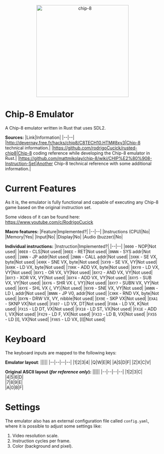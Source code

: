 <div align="center">
  <img
    alt="chip-8"
    src="https://csdb.dk/gfx/releases/17000/17306.png"
    height="300px"
  />
</div>

# Chip-8 Emulator
A Chip-8 emulator written in Rust that uses SDL2.

__Sources:__
|Link|Information|
|--|--|
|http://devernay.free.fr/hacks/chip8/C8TECH10.HTM#8xy3|Chip-8 technical information.|
|https://github.com/rodrigoCucick/rusted-chip8|Chip-8 coding reference while developing the Chip-8 emulator in Rust.|
|https://github.com/mattmikolay/chip-8/wiki/CHIP%E2%80%908-Instruction-Set|Another Chip-8 technical reference with some additional information.|

# Current Features
As it is, the emulator is fully functional and capable of executing any Chip-8 game based on the original instruction set.

Some videos of it can be found here: https://www.youtube.com/c/RodrigoCucick

__Macro features:__
|Feature|Implemented?|
|--|--|
|Instructions (CPU)|No|
|Memory|Yes|
|Input|No|
|Display|No|
|Audio (buzzer)|No|

__Individual instructions:__
|Instruction|Implemented?|
|--|--|
|`0000` - NOP|Not used|
|`00E0` - CLS|Not used|
|`00EE` - RET|Not used|
|`0NNN` - SYS addr|Not used|
|`1NNN` - JP addr|Not used|
|`2NNN` - CALL addr|Not used|
|`3XKK` - SE VX, byte|Not used|
|`4XKK` - SNE VX, byte|Not used|
|`5XY0` - SE VX, VY|Not used|
|`6XKK` - LD VX, byte|Not used|
|`7XKK` - ADD VX, byte|Not used|
|`8XY0` - LD VX, VY|Not used|
|`8XY1` - OR VX, VY|Not used|
|`8XY2` - AND VX, VY|Not used|
|`8XY3` - XOR VX, VY|Not used|
|`8XY4` - ADD VX, VY|Not used|
|`8XY5` - SUB VX, VY|Not used|
|`8XY6` - SHR VX {, VY}|Not used|
|`8XY7` - SUBN VX, VY|Not used|
|`8XYE` - SHL VX {, VY}|Not used|
|`9XY0` - SNE VX, VY|Not used|
|`ANNN` - LD I, addr|Not used|
|`BNNN` - JP V0, addr|Not used|
|`CXKK` - RND VX, byte|Not used|
|`DXYN` - DRW VX, VY, nibble|Not used|
|`EX9E` - SKP VX|Not used|
|`EXA1` - SKNP VX|Not used|
|`FX07` - LD VX, DT|Not used|
|`FX0A` - LD VX, K|Not used|
|`FX15` - LD DT, VX|Not used|
|`FX18` - LD ST, VX|Not used|
|`FX1E` - ADD I, VX|Not used|
|`FX29` - LD F, VX|Not used|
|`FX33` - LD B, VX|Not used|
|`FX55` - LD [I], VX|Not used|
|`FX65` - LD VX, [I]|Not used|

# Keyboard
The keyboard inputs are mapped to the following keys:

__Emulator layout__:
|||||
|--|--|--|--|
|1|2|3|4|
|Q|W|E|R|
|A|S|D|F|
|Z|X|C|V|

__Original ASCII layout (_for reference only_):__
|||||
|--|--|--|--|
|1|2|3|C|   
|4|5|6|D|   
|7|8|9|E|   
|A|0|B|F|

# Settings
The emulator also has an external configuration file called `config.yaml`, where it is possible to adjust some settings like:
1. Video resolution scale.
2. Instruction cycles per frame.
3. Color (background and pixel).
